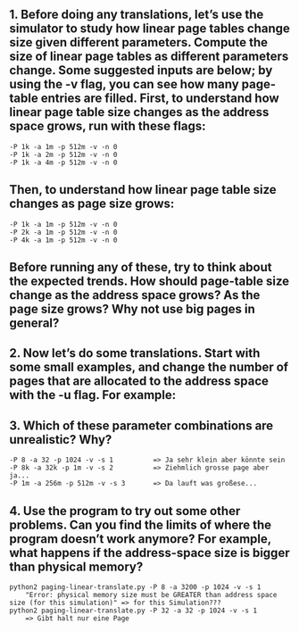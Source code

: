 ## 1. Before doing any translations, let’s use the simulator to study how linear page tables change size given different parameters. Compute the size of linear page tables as different parameters change. Some suggested inputs are below; by using the -v flag, you can see how many page-table entries are filled. First, to understand how linear page table size changes as the address space grows, run with these flags:
    -P 1k -a 1m -p 512m -v -n 0
    -P 1k -a 2m -p 512m -v -n 0
    -P 1k -a 4m -p 512m -v -n 0
## Then, to understand how linear page table size changes as page size grows:
    -P 1k -a 1m -p 512m -v -n 0
    -P 2k -a 1m -p 512m -v -n 0
    -P 4k -a 1m -p 512m -v -n 0
## Before running any of these, try to think about the expected trends. How should page-table size change as the address space grows? As the page size grows? Why not use big pages in general?


## 2. Now let’s do some translations. Start with some small examples, and change the number of pages that are allocated to the address space with the -u flag. For example:

## 3. Which of these parameter combinations are unrealistic? Why?
    -P 8 -a 32 -p 1024 -v -s 1          => Ja sehr klein aber könnte sein
    -P 8k -a 32k -p 1m -v -s 2          => Ziehmlich grosse page aber ja...
    -P 1m -a 256m -p 512m -v -s 3       => Da lauft was großese...

## 4. Use the program to try out some other problems. Can you find the limits of where the program doesn’t work anymore? For example, what happens if the address-space size is bigger than physical memory?
    python2 paging-linear-translate.py -P 8 -a 3200 -p 1024 -v -s 1
        "Error: physical memory size must be GREATER than address space size (for this simulation)" => for this Simulation???
    python2 paging-linear-translate.py -P 32 -a 32 -p 1024 -v -s 1
        => Gibt halt nur eine Page
